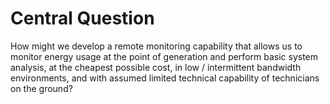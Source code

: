 # Central Question
 
How might we develop a remote monitoring capability that allows us to monitor energy usage at the point of generation and perform basic system analysis, at the cheapest possible cost, in low / intermittent bandwidth environments, and with assumed limited technical capability of technicians on the ground?
